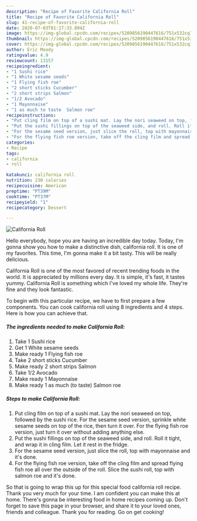 ```yaml
---
description: "Recipe of Favorite California Roll"
title: "Recipe of Favorite California Roll"
slug: 41-recipe-of-favorite-california-roll
date: 2020-07-03T01:17:33.894Z
image: https://img-global.cpcdn.com/recipes/5209856190447616/751x532cq70/california-roll-recipe-main-photo.jpg
thumbnail: https://img-global.cpcdn.com/recipes/5209856190447616/751x532cq70/california-roll-recipe-main-photo.jpg
cover: https://img-global.cpcdn.com/recipes/5209856190447616/751x532cq70/california-roll-recipe-main-photo.jpg
author: Eric Moody
ratingvalue: 4.9
reviewcount: 13157
recipeingredient:
- "1 Sushi rice"
- "1 White sesame seeds"
- "1 Flying fish roe"
- "2 short sticks Cucumber"
- "2 short strips Salmon"
- "1/2 Avocado"
- "1 Mayonnaise"
- "1 as much to taste  Salmon roe"
recipeinstructions:
- "Put cling film on top of a sushi mat. Lay the nori seaweed on top, followed by the sushi rice. For the sesame seed version, sprinkle white sesame seeds on top of the rice, then turn it over. For the flying fish roe version, just turn it over without adding anything else."
- "Put the sushi fillings on top of the seaweed side, and roll. Roll it tight, and wrap it in cling film. Let it rest in the fridge."
- "For the sesame seed version, just slice the roll, top with mayonnaise and it&#39;s done."
- "For the flying fish roe version, take off the cling film and spread flying fish roe all over the outside of the roll. Slice the sushi roll, top with salmon roe and it&#39;s done."
categories:
- Recipe
tags:
- california
- roll

katakunci: california roll 
nutrition: 230 calories
recipecuisine: American
preptime: "PT39M"
cooktime: "PT37M"
recipeyield: "1"
recipecategory: Dessert

---
```



![California Roll](https://img-global.cpcdn.com/recipes/5209856190447616/751x532cq70/california-roll-recipe-main-photo.jpg)

Hello everybody, hope you are having an incredible day today. Today, I'm gonna show you how to make a distinctive dish, california roll. It is one of my favorites. This time, I'm gonna make it a bit tasty. This will be really delicious.

California Roll is one of the most favored of recent trending foods in the world. It is appreciated by millions every day. It is simple, it's fast, it tastes yummy. California Roll is something which I've loved my whole life. They're fine and they look fantastic.




To begin with this particular recipe, we have to first prepare a few components. You can cook california roll using 8 ingredients and 4 steps. Here is how you can achieve that.

<!--inarticleads1-->

##### The ingredients needed to make California Roll:

1. Take 1 Sushi rice
1. Get 1 White sesame seeds
1. Make ready 1 Flying fish roe
1. Take 2 short sticks Cucumber
1. Make ready 2 short strips Salmon
1. Take 1/2 Avocado
1. Make ready 1 Mayonnaise
1. Make ready 1 as much (to taste)  Salmon roe




<!--inarticleads2-->

##### Steps to make California Roll:

1. Put cling film on top of a sushi mat. Lay the nori seaweed on top, followed by the sushi rice. For the sesame seed version, sprinkle white sesame seeds on top of the rice, then turn it over. For the flying fish roe version, just turn it over without adding anything else.
1. Put the sushi fillings on top of the seaweed side, and roll. Roll it tight, and wrap it in cling film. Let it rest in the fridge.
1. For the sesame seed version, just slice the roll, top with mayonnaise and it&#39;s done.
1. For the flying fish roe version, take off the cling film and spread flying fish roe all over the outside of the roll. Slice the sushi roll, top with salmon roe and it&#39;s done.




So that is going to wrap this up for this special food california roll recipe. Thank you very much for your time. I am confident you can make this at home. There's gonna be interesting food in home recipes coming up. Don't forget to save this page in your browser, and share it to your loved ones, friends and colleague. Thank you for reading. Go on get cooking!
